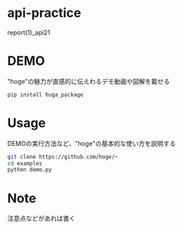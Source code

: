 # api-practice
 report(1)_api21
# DEMO
 
"hoge"の魅力が直感的に伝えわるデモ動画や図解を載せる
 

 
```bash
pip install huga_package
```
 
# Usage
 
DEMOの実行方法など、"hoge"の基本的な使い方を説明する
 
```bash
git clone https://github.com/hoge/~
cd examples
python demo.py
```
 
# Note
 
注意点などがあれば書く

